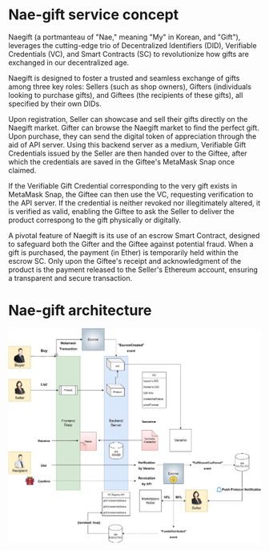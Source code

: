 # Nae-gift service concept

Naegift (a portmanteau of "Nae," meaning "My" in Korean, and "Gift"), leverages the cutting-edge trio of Decentralized Identifiers (DID), Verifiable Credentials (VC), and Smart Contracts (SC) to revolutionize how gifts are exchanged in our decentralized age.

Naegift is designed to foster a trusted and seamless exchange of gifts among three key roles: Sellers (such as shop owners), Gifters (individuals looking to purchase gifts), and Giftees (the recipients of these gifts), all specified by their own DIDs.

Upon registration, Seller can showcase and sell their gifts directly on the Naegift market. Gifter can browse the Naegift market to find the perfect gift. Upon purchase, they can send the digital token of appreciation through the aid of API server. Using this backend server as a medium, Verifiable Gift Credentials issued by the Seller are then handed over to the Giftee, after which the credentials are saved in the Giftee's MetaMask Snap once claimed. 

If the Verifiable Gift Credential corresponding to the very gift exists in MetaMask Snap, the Giftee can then use the VC, requesting verification to the API server. If the credential is neither revoked nor illegitimately altered, it is verified as valid, enabling the Giftee to ask the Seller to deliver the product correspong to the gift physically or digitally.

A pivotal feature of Naegift is its use of an escrow Smart Contract, designed to safeguard both the Gifter and the Giftee against potential fraud. When a gift is purchased, the payment (in Ether) is temporarily held within the escrow SC. Only upon the Giftee's receipt and acknowledgment of the product is the payment released to the Seller's Ethereum account, ensuring a transparent and secure transaction.

# Nae-gift architecture
![alt text](nae-gift_architecture.png)
